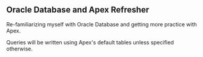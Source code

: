 ## Oracle Database and Apex Refresher

Re-familiarizing myself with Oracle Database and getting more practice with Apex. 

Queries will be written using Apex's default tables unless specified otherwise.